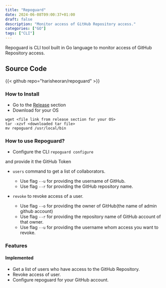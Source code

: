 ```yaml
---
title: "Repoguard"
date: 2024-06-08T09:00:37+01:00
draft: false
description: "Monitor access of GitHub Repository access."
categories: ["GO"]
tags: ["CLI"]
---
```

Repoguard is CLI tool built in Go language to monitor access of GitHub Repository access. 

## Source Code
{{< github repo="harisheoran/repoguard" >}}


### How to Install
- Go to the [Release](https://github.com/harisheoran/repoguard/releases) section
- Download for your OS

```
wget <file link from release section for your OS>
tar -xzvf <downloaded tar file>
mv repoguard /usr/local/bin
```

### How to use Repoguard?
- Configure the CLI
``` repoguard configure ```

and provide it the GitHub Token

- ```users``` command to get a list of collaborators.
    - Use flag ```--u``` for providing the username of GitHub.
    - Use flag ```--r``` for providing the GitHub repository name.

- ```revoke``` to revoke access of a user.
    - Use flag ```--o``` for providing the owner of GitHub(the name of admin github account)
    - Use flag ```--r``` for providing the repository name of GitHub account of that owner.
    - Use flag ```--u``` for providing the username whom access you want to revoke.

### Features
#### Implemented
- Get a list of users who have access to the GitHub Repository.
- Revoke access of user.
- Configure repoguard for your GitHub account.
